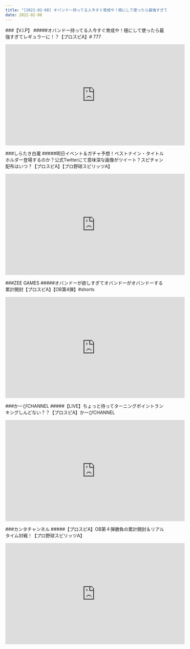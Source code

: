 ```yaml
---
title: "[2022-02-08] オバンドー持ってる人今すぐ育成や！極にして使ったら最強すぎてレギュラーに！？【プロスピA】# 777 他"
date: 2022-02-08
---
```

###【V.I.P】
#####オバンドー持ってる人今すぐ育成や！極にして使ったら最強すぎてレギュラーに！？【プロスピA】# 777
<iframe width="560" height="315" src="https://www.youtube.com/embed/Lii9Dzg_x_4" frameborder="0" allow="accelerometer; autoplay; clipboard-write; encrypted-media; gyroscope; picture-in-picture" allowfullscreen></iframe>

###しらたき白瀧
#####明日イベント＆ガチャ予想！ベストナイン・タイトルホルダー登場するのか？公式Twitterにて意味深な画像がツイート？スピチャン配布はいつ？【プロスピA】【プロ野球スピリッツA】
<iframe width="560" height="315" src="https://www.youtube.com/embed/oJ8Vep1-2F8" frameborder="0" allow="accelerometer; autoplay; clipboard-write; encrypted-media; gyroscope; picture-in-picture" allowfullscreen></iframe>

###ZEE GAMES
#####オバンドーが欲しすぎてオバンドーがオバンドーする累計開封【プロスピA】【OB第4弾】#shorts
<iframe width="560" height="315" src="https://www.youtube.com/embed/6RAcrk15kVg" frameborder="0" allow="accelerometer; autoplay; clipboard-write; encrypted-media; gyroscope; picture-in-picture" allowfullscreen></iframe>

###かーぴCHANNEL
#####【LIVE】ちょっと待ってターニングポイントランキングしんどない？？【プロスピA】かーぴCHANNEL
<iframe width="560" height="315" src="https://www.youtube.com/embed/oBi-sEwax3w" frameborder="0" allow="accelerometer; autoplay; clipboard-write; encrypted-media; gyroscope; picture-in-picture" allowfullscreen></iframe>

###カンタチャンネル
#####【プロスピA】OB第４弾勝負の累計開封＆リアルタイム対戦！【プロ野球スピリッツA】
<iframe width="560" height="315" src="https://www.youtube.com/embed/hA2yYg5B2eM" frameborder="0" allow="accelerometer; autoplay; clipboard-write; encrypted-media; gyroscope; picture-in-picture" allowfullscreen></iframe>

